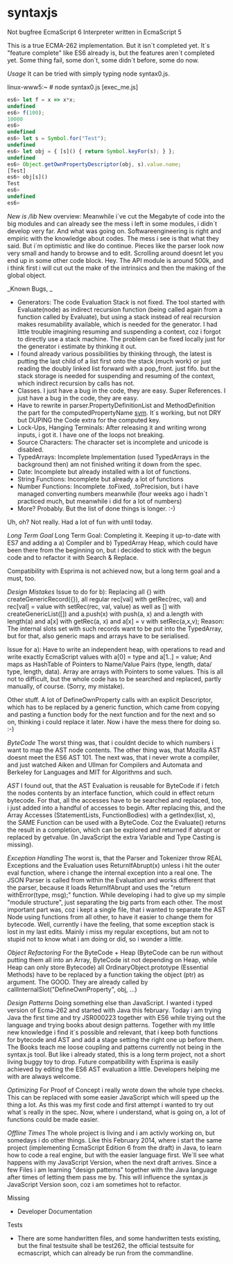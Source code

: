 syntaxjs
========

Not bugfree EcmaScript 6 Interpreter written in EcmaScript 5

This is a true ECMA-262 implementation. But it isn´t completed yet. 
It´s "feature complete" like ES6 already is, but the features aren´t 
completed yet. Some thing fail, some don´t, some didn´t before, 
some do now. 

_Usage_
It can be tried with simply typing node syntax0.js. 

linux-www5:~ # node syntax0.js [exec_me.js]

```javascript
es6> let f = x => x*x;
undefined
es6> f(100);
10000
es6>
undefined
es6> let s = Symbol.for("Test");
undefined
es6> let obj = { [s]() { return Symbol.keyFor(s); } };
undefined
es6> Object.getOwnPropertyDescriptor(obj, s).value.name;
[Test]
es6> obj[s]()
Test
es6>
undefined
es6>
```


_New is /lib_
New overview: Meanwhile i´ve cut the Megabyte of code into the
big modules and can already see the mess i left in some modules,
i didn´t develop very far. And what was going on. Softwareengineering
is right and empiric with the knowledge about codes. The mess i see
is that what they said.
But i´m optimistic and like do continue. Pieces like the parser look
now very small and handy to browse and to edit. Scrolling around doesnt
let you end up in some other code block. Hey. The API module is around
500k, and i think first i will cut out the make of the intrinsics and
then the making of the global object.


_Known Bugs, _
* Generators: The code Evaluation Stack is not fixed. The tool started with Evaluate(node) as indirect recursion function (being called again from a function called by Evaluate), but using a stack instead of real recursion makes resumability available, which is needed for the generator. I had little trouble imagining resuming and suspending a context, coz i forgot to directly use a stack machine. The problem can be fixed locally just for the generator i estimate by thinking it out.
* I found already various possibilities by thinking through, the latest is putting the last child of a list first onto the stack (much work) or just reading the doubly linked list forward with a pop_front. just fifo. but the stack storage is needed for suspending and resuming of the context, which indirect recursion by calls has not.
* Classes. I just have a bug in the code, they are easy. Super References. I just have a bug in the code, they are easy.
* Have to rewrite in parser.PropertyDefinitionList and MethodDefinition the part for the computedPropertyName [sym](). It´s working, but not DRY but DUPING the Code extra for the computed key.
* Lock-Ups, Hanging Terminals: After releasing it and writing wrong inputs, i got it. I have one of the loops not breaking.
* Source Characters: The character set is incomplete and unicode is disabled.
* TypedArrays: Incomplete Implementation (used TypedArrays in the background then) am not finished writing it down from the spec. 
* Date: Incomplete but already installed with a lot of functions.
* String Functions: Incomplete but already a lot of functions
* Number Functions: Incomplete .toFixed, .toPrecision, but i have managed converting numbers meanwhile (four weeks ago i hadn´t practiced much, but meanwhile i did for a lot of numbers)
* More? Probably. But the list of done things is longer. :-)

Uh, oh? Not really. Had a lot of fun with until today.

_Long Term Goal_
Long Term Goal: Completing it. Keeping it up-to-date with ES7 and
adding a a) Compiler and b) TypedArray Heap, which could have been
there from the beginning on, but i decided to stick with the begun
code and to refactor it with Search & Replace. 

Compatibility with Esprima is not achieved now, but a long term goal
and a must, too.


_Design Mistakes_
Issue to do for b): Replacing all {} with createGenericRecord({}), all
regular rec[val] with getRec(rec, val) and rec[val] = value with 
setRec(rec, val, value) as well as [] with createGenericList([])
and a.push(x) with push(a, x) and a.length with length(a) and 
a[x] with getRec(a, x) and a[x] = v with setRec(a,x,v);
Reason: The internal slots set with such records want to be put into
the TypedArray, but for that, also generic maps and arrays have to be
serialised.

Issue for a): Have to write an independent heap, with operations to
read and write exactly EcmaScript values with a[0] = type and a[1..] = value;
And maps as HashTable of Pointers to Name/Value Pairs (type, length, data/
type, length, data). Array are arrays with Pointers to some values. This
is all not to difficult, but the whole code has to be searched and replaced,
partly manually, of course. (Sorry, my mistake).

Other stuff. A lot of DefineOwnProperty calls with an explicit Descriptor,
which has to be replaced by a generic function, which came from copying and
pasting a function body for the next function and for the next and so on, 
thinking i could replace it later. Now i have the mess there for doing so. :-)

_ByteCode_
The worst thing was, that i couldnt decide to which numbers i want to map
the AST node contents. The other thing was, that Mozilla AST doesnt meet
the ES6 AST 101. The next was, that i never wrote a compiler, and just watched
Aiken and Ullman for Compilers and Automata and Berkeley for Languages and
MIT for Algorithms and such.

_AST_
I found out, that the AST Evaluation is reusable for ByteCode if i fetch
the nodes contents by an interface function, which could in effect return
bytecode. For that, all the accesses have to be searched and replaced, too,
i just added into a handful of accesses to begin.
After replacing this, and the Array Accesses (StatementLists, FunctionBodies)
with a getIndex(list, x), the SAME Function can be used with a ByteCode.
Coz the Evaluate() returns the result in a completion, which can be explored
and returned if abrupt or replaced by getvalue. (In JavaScript the extra 
Variable and Type Casting is missing).

_Exception Handling_
The worst is, that the Parser and Tokenizer throw REAL Exceptions and the
Evaluation uses ReturnIfAbrupt(x) unless i hit the outer eval function, where
i change the internal exception into a real one. The JSON Parser is called
from within the Evaluation and works different that the parser, because it
loads ReturnIfAbrupt and uses the "return withError(type, msg);" function.
While developing i had to give up my simple "module structure", just separating
the big parts from each other. The most important part was, coz i kept a 
single file, that i wanted to separate the AST Node using functions from all
other, to have it easier to change them for bytecode. Well, currently i have
the feeling, that some exception stack is lost in my last edits. Mainly i miss
my regular exceptions, but am not to stupid not to know what i am doing or did,
so i wonder a little.

_Object Refactoring_
For the ByteCode + Heap (ByteCode can be run without putting them all into
an Array, ByteCode ist not depending on Heap, while Heap can only store Bytecode)
all OrdinaryObject.prototype (Essential Methods) have to be replaced by a function
taking the object (ptr) as argument.
The GOOD. They are already called by callInternalSlot("DefineOwnProperty", obj, ...)

_Design Patterns_
Doing something else than JavaScript. I wanted i typed version of Ecma-262 and started
with Java this february. 
Today i am trying Java the first time and try JSR000223 together with ES6 while
trying out the language and trying books about design patterns. Together with my
little new knowledge i find it´s possible and relevant, that i keep both functions
for bytecode and AST and add a stage setting the right one up before them. The Books
teach me loose coupling and patterns currently not being in the syntax.js tool.
But like i already stated, this is a long term project, not a short living buggy toy
to drop. Future compatibility with Esprima is easily achieved by editing the ES6 AST
evaluation a little. Developers helping me with are always welcome.

_Optimizing_
For Proof of Concept i really wrote down the whole type checks. This can be
replaced with some easier JavaScript which will speed up the thing a lot. 
As this was my first code and first attempt i wanted to try out what´s really
in the spec. Now, where i understand, what is going on, a lot of functions
could be made easier.

_Offline Times_
The whole project is living and i am activly working on, but somedays 
i do other things. Like this February 2014, where i start the same 
project (implementing EcmaScript Edition 6 from the draft) in Java, to 
learn how to code a real engine, but with the easier language first.
We´ll see what happens with my JavaScript Version, when the next draft
arrives.
Since a few Files i am learning "design patterns" together with the 
Java language after times of letting them pass me by. This will influence
the syntax.js JavaScript Version soon, coz i am sometimes hot to refactor.



Missing

* Developer Documentation

Tests 

* There are some handwritten files, and some handwritten tests existing, but
the final testsuite shall be test262, the official testsuite for ecmascript,
which can already be run from the commandline.


